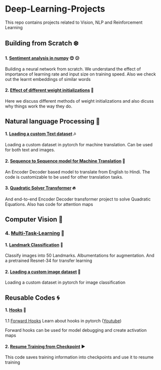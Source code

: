 # Deep-Learning-Projects
This repo contains projects related to Vision, NLP and Reinforcement Learning




## Building from Scratch :snowflake:

#### 1. [Sentiment analysis in numpy](https://github.com/UtkarshGarg-UG/Deep-Learning-Projects/blob/main/Building%20from%20Scratch/Sentiment_analysis_in_numpy.ipynb) :blush: :confused:
Building a neural network from scratch. We understand the effect of importance of learning rate and input size on training speed. 
Also we check out the learnt embeddings of similar words


#### 2. [Effect of different weight initializations](https://github.com/UtkarshGarg-UG/Deep-Learning-Projects/blob/main/Building%20from%20Scratch/weight_initialization/Effect%20of%20init%20of%20weights.ipynb) :crystal_ball: 
Here we discuss different methods of weight initializations and also dicuss why things work the way they do.

## Natural language Processing :star2:

#### 1. [Loading a custom Text dataset](https://github.com/UtkarshGarg-UG/Deep-Learning-Projects/blob/main/NLP/Custom%20Dataset/loading%20custom%20dataset%20(text).ipynb) :notes:
Loading a custom dataset in pytorch for machine translation. Can be used for both text and images.

#### 2. [Sequence to Sequence model for Machine Translation](https://github.com/UtkarshGarg-UG/Deep-Learning-Projects/tree/main/NLP/Seq2Seq) :flags:
An Encoder Decoder based model to translate from English to Hindi. The code is customizable to be used for other translation tasks.

#### 3. [Quadratic Solver Transformer](https://github.com/UtkarshGarg-UG/Quadratic_Solver_Transformer) 🔥 
And end-to-end Encoder Decoder transformer project to solve Quadratic Equations. Also has code for attention maps
## Computer Vision :eyes:

### 4. [Multi-Task-Learning](https://github.com/UtkarshGarg-UG/Multi-task-learning-NER_Intent) :dart:

#### 1. [Landmark Classification](https://github.com/UtkarshGarg-UG/Deep-Learning-Projects/tree/main/Computer-Vision/Landmark) :tokyo_tower:
Classify images into 50 Landmarks. Albumentations for augmentation. And a pretrained Resnet-34 for transfer learning

#### 2. [Loading a custom image dataset](https://github.com/UtkarshGarg-UG/Deep-Learning-Projects/blob/main/Computer-Vision/Loading-Custom-Dataset/loading_custom_dataset_images.ipynb) :cupcake:
Loading a custom dataset in pytorch for image classification

## Reusable Codes :cyclone:

#### 1. [Hooks](https://github.com/UtkarshGarg-UG/Deep-Learning-Projects/tree/main/Reusable-Codes/Hooks) :dart: 
1.1 [Forward Hooks](https://github.com/UtkarshGarg-UG/Deep-Learning-Projects/blob/main/Reusable-Codes/Hooks/forward_hook.ipynb)
Learn about hooks in pytorch ([Youtube](https://www.youtube.com/watch?v=syLFCVYua6Q))

Forward hooks can be used for model debugging and create activation maps

#### 2. [Resume Training from Checkpoint](https://github.com/UtkarshGarg-UG/Deep-Learning-Projects/tree/main/Reusable-Codes/Resuming%20Training) :arrow_forward:
This code saves training information into checkpoints and use it to resume training
